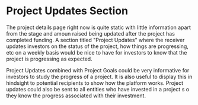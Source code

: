 # Project Updates Section

The project details page right now is quite static with little information apart from the stage and amoun raised being updated after the project has completed funding. A section titled "Project Updates" where the receiver updates investors on the status of the project, how things are progressing, etc on a weekly basis would be nice to have for investors to know that the project is progressing as expected.

Project Updates combined with Project Goals could be very informative for investors to study the progress of a project. It is also useful to display this in hindsight to potential recipients to show how the platform works. Project updates could also be sent to all entities who have invested in a project s o they know the progress associated with their investment.


